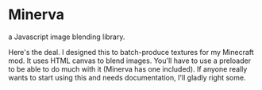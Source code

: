 # Minerva
a Javascript image blending library.

Here's the deal. I designed this to batch-produce textures for my Minecraft mod. It uses HTML canvas to blend images. You'll have to use a preloader to be able to do much with it (Minerva has one included). If anyone really wants to start using this and needs documentation, I'll gladly right some.
